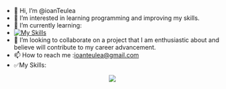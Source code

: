- 👋 Hi, I’m @ioanTeulea
- 👀 I’m interested in learning programming and improving my skills.
- 🌱 I’m currently learning:
- [![My Skills](https://skillicons.dev/icons?i=spring,py,angular,docker)](https://skillicons.dev)
- 💞️ I’m looking to collaborate on a project that I am enthusiastic about and believe will contribute to my career advancement.
- 📫 How to reach me :ioanteulea@gmail.com
- ✅My Skills:
<p align="center">
  <a href="https://skillicons.dev">
    <img src="https://skillicons.dev/icons?i=git,cpp,java,dotnet,androidstudio,html,css,js,postgres,mysql&perline=5" />
  </a>
</p>

<!---
ioanTeulea/ioanTeulea is a ✨ special ✨ repository because its `README.md` (this file) appears on your GitHub profile.
You can click the Preview link to take a look at your changes.
--->
